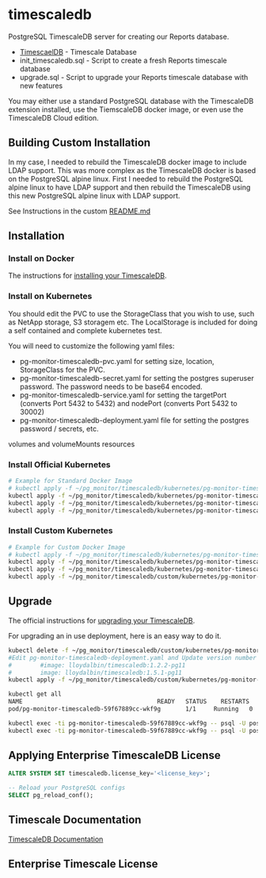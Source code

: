 # timescaledb

PostgreSQL TimescaleDB server for creating our Reports database.

* [TimescaelDB](https://www.timescale.com/products) - Timescale Database
* init_timescaledb.sql - Script to create a fresh Reports timescale database
* upgrade.sql - Script to upgrade your Reports timescale database with new features

You may either use a standard PostgreSQL database with the TimescaleDB extension installed, use the TiemscaleDB docker image, or even use the TimescaleDB Cloud edition.

## Building Custom Installation

In my case, I needed to rebuild the TimescaleDB docker image to include LDAP support. This was more complex as the TimescaleDB docker is based on the PostgreSQL alpine linux. First I needed to rebuild the PostgreSQL alpine linux to have LDAP support and then rebuild the TimescaleDB using this new PostgreSQL alpine linux with LDAP support.

See Instructions in the custom [README.md](custom/README.md)

## Installation

### Install on Docker

The instructions for [installing your TimescaleDB](https://docs.timescale.com/latest/getting-started/installation/docker/installation-docker).

### Install on Kubernetes

You should edit the PVC to use the StorageClass that you wish to use, such as NetApp storage, S3 storagem etc. The LocalStorage is included for doing a self contained and complete kubernetes test.

You will need to customize the following yaml files:

* pg-monitor-timescaledb-pvc.yaml for setting size, location, StorageClass for the PVC.
* pg-monitor-timescaledb-secret.yaml for setting the postgres superuser password. The password needs to be base64 encoded.
* pg-monitor-timescaledb-service.yaml for setting the targetPort (converts Port 5432 to 5432) and nodePort (converts Port 5432 to 30002)
* pg-monitor-timescaledb-deployment.yaml file for setting the postgres password / secrets, etc.

volumes and volumeMounts
resources

### Install Official Kubernetes

```bash
# Example for Standard Docker Image
# kubectl apply -f ~/pg_monitor/timescaledb/kubernetes/pg-monitor-timescaledb-pvc.yaml
kubectl apply -f ~/pg_monitor/timescaledb/kubernetes/pg-monitor-timescaledb-secret.yaml
kubectl apply -f ~/pg_monitor/timescaledb/kubernetes/pg-monitor-timescaledb-service.yaml
kubectl apply -f ~/pg_monitor/timescaledb/kubernetes/pg-monitor-timescaledb-deployment.yaml
```

### Install Custom Kubernetes

```bash
# Example for Custom Docker Image
# kubectl apply -f ~/pg_monitor/timescaledb/kubernetes/pg-monitor-timescaledb-pvc.yaml
kubectl apply -f ~/pg_monitor/timescaledb/kubernetes/pg-monitor-timescaledb-secret.yaml
kubectl apply -f ~/pg_monitor/timescaledb/kubernetes/pg-monitor-timescaledb-service.yaml
kubectl apply -f ~/pg_monitor/timescaledb/custom/kubernetes/pg-monitor-timescaledb-deployment.yaml
```

## Upgrade

The official instructions for [upgrading your TimescaleDB](https://docs.timescale.com/latest/using-timescaledb/update-db).

For upgrading an in use deployment, here is an easy way to do it.

```bash
kubectl delete -f ~/pg_monitor/timescaledb/custom/kubernetes/pg-monitor-timescaledb-deployment.yaml
#Edit pg-monitor-timescaledb-deployment.yaml and Update version number such as 1.2.2 to 1.5.1
#        #image: lloydalbin/timescaledb:1.2.2-pg11
#        image: lloydalbin/timescaledb:1.5.1-pg11
kubectl apply -f ~/pg_monitor/timescaledb/custom/kubernetes/pg-monitor-timescaledb-deployment.yaml

kubectl get all
NAME                                      READY   STATUS    RESTARTS   AGE
pod/pg-monitor-timescaledb-59f67889cc-wkf9g       1/1     Running   0          9m26s

kubectl exec -ti pg-monitor-timescaledb-59f67889cc-wkf9g -- psql -U postgres -d postgres -c 'ALTER EXTENSION timescaledb UPDATE;'
kubectl exec -ti pg-monitor-timescaledb-59f67889cc-wkf9g -- psql -U postgres -d pg_monitor_db -c 'ALTER EXTENSION timescaledb UPDATE;'
```

## Applying Enterprise TimescaleDB License

```sql
ALTER SYSTEM SET timescaledb.license_key='<license_key>';

-- Reload your PostgreSQL configs
SELECT pg_reload_conf();
```

## Timescale Documentation

[TimescaleDB Documentation](https://docs.timescale.com/latest/main)

## Enterprise Timescale License

[](https://docs.timescale.com/latest/getting-started/exploring-enterprise)